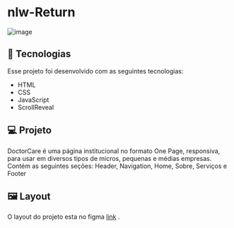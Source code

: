 # nlw-Return
![image](https://user-images.githubusercontent.com/96540450/169427273-bbfeb1f1-d5db-4004-aefe-f0478e841ebe.png)

## 🚀 Tecnologias

Esse projeto foi desenvolvido com as seguintes tecnologias:

- HTML
- CSS
- JavaScript
- ScrollReveal

## 💻 Projeto

DoctorCare é uma página institucional no formato One Page, responsiva, para usar em diversos tipos de micros, pequenas e médias empresas. Contém as seguintes seções: Header, Navigation, Home, Sobre, Serviços e Footer

## 	:framed_picture: Layout

O layout do projeto esta no figma [link](https://www.figma.com/community/file/1102912263666619803)
. 
